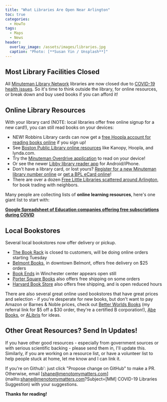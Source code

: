 ```yaml
---
title: "What Libraries Are Open Near Arlington"
toc: true
categories:
  - HowTo
tags:
  - Maps
  - News
header:
  overlay_image: /assets/images/libraries.jpg
  caption: "Photo: [**Susan Yin / Unsplash**]"
---
```


## Most Library Facilities Closed

All [Minuteman Library Network](https://www.minlib.net) libraries are now closed due to [COVID-19 health issues](/howto/covid-info/).  So it's time to think outside the library, for online resources, or break down and buy used books if you can afford it!

## Online Library Resources

With your library card (NOTE: local libraries offer free online signup for a new card!), you can still read books on your devices:

- NEW! Robbins Library cards can now get a [free Hoopla account for reading books online](https://buff.ly/2IYOj8G) if you sign up!
- See [Boston Public Library online resources](https://www.bpl.org/news/covid-19-update-march-16th/) like Kanopy, Hoopla, and lynda.com.
- Try the [Minuteman Overdrive application](https://minuteman.overdrive.com/) to read on your device!  
- Or see the newer [Libby library reader app](https://www.overdrive.com/apps/libby/?utm_origin=lightning&utm_page_genre=tout&utm_list=meet_libby&utm_content=libby_tout_learnmore_06019018) for Android/iPhone.
- Don't have a library card, or lost yours?  [Register for a new Minuteman library number online](https://library.minlib.net/selfreg) or [get a BPL eCard online](https://www.bpl.org/ecard/)!
- There are over a dozen [Free Little Libraries scattered around Arlington](https://littlefreelibrary.org/ourmap/), for book trading with neighbors.

Many people are collecting lists of **online learning resources**, here's one giant list to start with: 

[**Google Spreadsheet of Education companies offering free subscriptions during COVID**](https://docs.google.com/spreadsheets/d/1NUKLZN7hGSu1Hzm70kfzBKs-lsSELaEMggS60Bi2O2I/htmlview?usp=sharing&fbclid=IwAR00tz_I0D6EgvfDUVd3JDa-PJ1mu-hwV-iXWBd2siENLhPE6ZI6SO6rUOk&sle=true)

## Local Bookstores

Several local bookstores now offer delivery or pickup.

- [The Book Rack](http://www.book-rack.com/covid-update/) is closed to customers, will be doing online orders starting Tuesday
- [Belmont Books](https://www.belmontbooks.com/free-delivery?shane), in downtown Belmont, offers free delivery on $25 orders
- [Book Ends](https://bookendswinchester.indielite.org/) in Winchester center appears open still
- [Porter Square Books](https://www.portersquarebooks.com/) also offers free shipping on some orders
- [Harvard Book Store](http://www.harvard.com/updates_on_covid-19) also offers free shipping, and is open reduced hours

There are also several great online used bookstores that have great prices and selection - if you're desperate for new books, but don't want to pay Amazon or Barnes & Noble prices, check out [Better Worlds Books](http://i.refs.cc/piF3oBiZ?smile_ref=eyJzbWlsZV9zb3VyY2UiOiJzbWlsZV91aSIsInNtaWxlX21lZGl1bSI6IiIsInNtaWxlX2NhbXBhaWduIjoicmVmZXJyYWxfcHJvZ3JhbSIsInNtaWxlX2N1c3RvbWVyX2lkIjo0NTQwNzE3MDd9) (my referral link for $5 off a $30 order, they're a certified B corporation!), [Abe Books](https://www.abebooks.com/books/used-books.shtml), or [ALibris](https://www.alibris.com/books) for ideas.

## Other Great Resources? Send In Updates!

If you have other good resources - especially from government sources 
or with serious scientific backing - please send them in, I'll update this.  
Similarly, if you are working on a resource list, or have a volunteer 
list to help people stuck at home, let me know and I can link it.

If you're on Github': just click "Propose change on GitHub" to make a PR. 
Otherwise, email [shane@menotomymatters.com](mailto:shane@menotomymatters.com?Subject=[MM] COVID-19 Libraries Suggestion) with your suggestions.

**Thanks for reading!**


